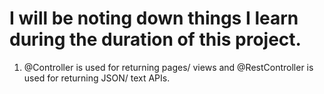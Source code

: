 # I will be noting down things I learn during the duration of this project.

1. @Controller is used for returning pages/ views and @RestController is used for returning JSON/ text APIs.
